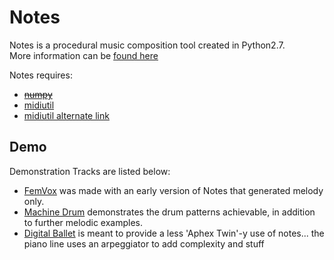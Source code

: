 # Notes
Notes is a procedural music composition tool created in Python2.7.    
More information can be [found here](http://jamesrobertcarthew.github.io/notes/)   

Notes requires:
<ul>
<li><a href="http://www.numpy.org/"><del>numpy</del></a>
<li><a href="https://code.google.com/p/midiutil/">midiutil </a>
<li><a href="http://www.emergentmusics.org/midiutil">midiutil alternate link</a>
</ul>

## Demo
Demonstration Tracks are listed below:
<ul>
<li><a href="https://soundcloud.com/b38tn1k/femvox-the-realm-a-procedurally-generated-music-experiment">FemVox</a> was made with an early version of Notes that generated melody only.

<li><a href="https://soundcloud.com/b38tn1k/machine-drum">Machine Drum</a> demonstrates the drum patterns achievable, in addition to further melodic examples.

<li> <a href="https://soundcloud.com/b38tn1k/digital-ballet">Digital Ballet</a> is meant to provide a less 'Aphex Twin'-y use of notes... the piano line uses an arpeggiator to add complexity and stuff
</ul>
